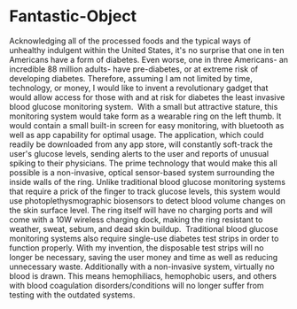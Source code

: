 # Fantastic-Object
Acknowledging all of the processed foods and the typical ways of unhealthy indulgent within the United States, it's no surprise that one in ten Americans have a form of diabetes. Even worse, one in three Americans- an incredible 88 million adults- have pre-diabetes, or at extreme risk of developing diabetes. Therefore, assuming I am not limited by time, technology, or money, I would like to invent a revolutionary gadget that would allow access for those with and at risk for diabetes the least invasive blood glucose monitoring system.   With a small but attractive stature, this monitoring system would take form as a wearable ring on the left thumb. It would contain a small built-in screen for easy monitoring, with bluetooth as well as app capability for optimal usage. The application, which could readily be downloaded from any app store, will constantly soft-track the user's glucose levels, sending alerts to the user and reports of unusual spiking to their physicians. The prime technology that would make this all possible is a non-invasive, optical sensor-based system surrounding the inside walls of the ring. Unlike traditional blood glucose monitoring systems that require a prick of the finger to track glucose levels, this system would use photoplethysmographic biosensors to detect blood volume changes on the skin surface level. The ring itself will have no charging ports and will come with a 10W wireless charging dock, making the ring resistant to weather, sweat, sebum, and dead skin buildup.   Traditional blood glucose monitoring systems also require single-use diabetes test strips in order to function properly. With my invention, the disposable test strips will no longer be necessary, saving the user money and time as well as reducing unnecessary waste. Additionally with a non-invasive system, virtually no blood is drawn. This means hemophiliacs, hemophobic users, and others with blood coagulation disorders/conditions will no longer suffer from testing with the outdated systems. 
